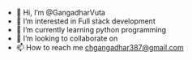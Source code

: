 - 👋 Hi, I’m @GangadharVuta
- 👀 I’m interested in Full stack development 
- 🌱 I’m currently learning python programming 
- 💞️ I’m looking to collaborate on 
- 📫 How to reach me chgangadhar387@gmail.com

<!---
GangadharVuta/GangadharVuta is a ✨ special ✨ repository because its `README.md` (this file) appears on your GitHub profile.
You can click the Preview link to take a look at your changes.
--->
